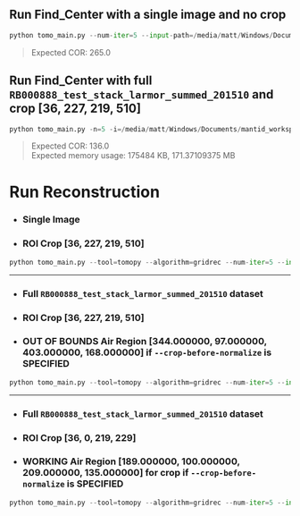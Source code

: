 ## Run Find_Center with a single image and no crop

```python
python tomo_main.py --num-iter=5 --input-path=/media/matt/Windows/Documents/mantid_workspaces/imaging/RB000888_test_stack_larmor_summed_201510/data_stack_larmor_summed --input-path-flat=/media/matt/Windows/Documents/mantid_workspaces/imaging/RB000888_test_stack_larmor_summed_201510/flat_stack_larmor_summed --input-path-dark=/media/matt/Windows/Documents/mantid_workspaces/imaging/RB000888_test_stack_larmor_summed_201510/dark_stack_larmor_summed --region-of-interest='[0.000000, 0.000000, 511.000000, 511.000000]' --rotation=1 --max-angle=360.000000 --find-cor --output=/media/matt/Windows/Documents/mantid_workspaces/imaging/RB000888_test_stack_larmor_summed_201510/processed/reconstruction_TomoPy_gridrec_2016December15_093530_690212000 --tool=tomopy 
```

> Expected COR: 265.0

## Run Find_Center with full `RB000888_test_stack_larmor_summed_201510` and crop **[36, 227, 219, 510]**

```python
python tomo_main.py -n=5 -i=/media/matt/Windows/Documents/mantid_workspaces/imaging/RB000888_test_stack_larmor_summed_201510/data_full -iflat=/media/matt/Windows/Documents/mantid_workspaces/imaging/RB000888_test_stack_larmor_summed_201510/flat_stack_larmor_summed -idark=/media/matt/Windows/Documents/mantid_workspaces/imaging/RB000888_test_stack_larmor_summed_201510/dark_stack_larmor_summed --region-of-interest='[36.000000, 227.000000, 219.000000, 510.000000]' --rotation=1 --max-angle=360.000000 --find-cor -t=tomopy --output=/media/matt/Windows/Documents/mantid_workspaces/imaging/RB000888_test_stack_larmor_summed_201510/processed/reconstruction_TomoPy_gridrec_2016December15_093530_690212000
```

> Expected COR: 136.0 <br>
> Expected memory usage: 175484 KB, 171.37109375 MB <br>

# Run Reconstruction
- ### Single Image <br>
- ### ROI Crop **[36, 227, 219, 510]** <br>

```python
python tomo_main.py --tool=tomopy --algorithm=gridrec --num-iter=5 --input-path=/media/matt/Windows/Documents/mantid_workspaces/imaging/RB000888_test_stack_larmor_summed_201510/data_stack_larmor_summed --input-path-flat=/media/matt/Windows/Documents/mantid_workspaces/imaging/RB000888_test_stack_larmor_summed_201510/flat_stack_larmor_summed --input-path-dark=/media/matt/Windows/Documents/mantid_workspaces/imaging/RB000888_test_stack_larmor_summed_201510/dark_stack_larmor_summed --region-of-interest='[36.000000, 227.000000, 219.000000, 510.000000]' --output=/media/matt/Windows/Documents/mantid_workspaces/imaging/RB000888_test_stack_larmor_summed_201510/processed/reconstruction_TomoPy_gridrec_2016December15_093530_690212000 --median-filter-size=3 --cor=255.000000 --rotation=1 --max-angle=360.000000 --preproc-as-stack
```

---

- ### Full `RB000888_test_stack_larmor_summed_201510` dataset <br>
- ### ROI Crop **[36, 227, 219, 510]** <br>
- ### **OUT OF BOUNDS** Air Region **[344.000000, 97.000000, 403.000000, 168.000000]** if `--crop-before-normalize` is SPECIFIED <br>

```python
python tomo_main.py --tool=tomopy --algorithm=gridrec --num-iter=5 --input-path=/media/matt/Windows/Documents/mantid_workspaces/imaging/RB000888_test_stack_larmor_summed_201510/data_full --input-path-flat=/media/matt/Windows/Documents/mantid_workspaces/imaging/RB000888_test_stack_larmor_summed_201510/flat_stack_larmor_summed --input-path-dark=/media/matt/Windows/Documents/mantid_workspaces/imaging/RB000888_test_stack_larmor_summed_201510/dark_stack_larmor_summed --region-of-interest='[36.000000, 227.000000, 219.000000, 510.000000]' --output=/media/matt/Windows/Documents/mantid_workspaces/imaging/RB000888_test_stack_larmor_summed_201510/processed/reconstruction_TomoPy_gridrec_2016December15_093530_690212000 --median-filter-size=3 --cor=255.000000 --rotation=1 --max-angle=360.000000 --air-region='[344.000000, 97.000000, 403.000000, 168.000000]' --preproc-as-stack
```
---

- ### Full `RB000888_test_stack_larmor_summed_201510` dataset<br>
- ### ROI Crop **[36, 0, 219, 229]** <br>
- ### **WORKING** Air Region **[189.000000, 100.000000, 209.000000, 135.000000]** for crop if `--crop-before-normalize` is SPECIFIED <br>

```python
python tomo_main.py --tool=tomopy --algorithm=gridrec --num-iter=5 --input-path=/media/matt/Windows/Documents/mantid_workspaces/imaging/RB000888_test_stack_larmor_summed_201510/data_full --input-path-flat=/media/matt/Windows/Documents/mantid_workspaces/imaging/RB000888_test_stack_larmor_summed_201510/flat_stack_larmor_summed --input-path-dark=/media/matt/Windows/Documents/mantid_workspaces/imaging/RB000888_test_stack_larmor_summed_201510/dark_stack_larmor_summed --region-of-interest='[36.000000, 0.000000, 219.000000, 229.000000]' --output=/media/matt/Windows/Documents/mantid_workspaces/imaging/RB000888_test_stack_larmor_summed_201510/processed/reconstruction_TomoPy_gridrec_2016December15_093530_690212000 --median-filter-size=3 --cor=255.000000 --rotation=1 --max-angle=360.000000 --air-region='[189.000000, 100.000000, 209.000000, 135.000000]' --crop-before-normalize --preproc-as-stack
```